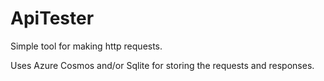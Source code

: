 # ApiTester

Simple tool for making http requests. 

Uses Azure Cosmos and/or Sqlite for storing the requests and responses.
